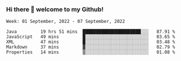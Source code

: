 ### Hi there 👋 welcome to my Github! 

<!--START_SECTION:waka-->
```text
Week: 01 September, 2022 - 07 September, 2022

Java         19 hrs 51 mins  ██████████████████████░░░   87.91 % 
JavaScript   49 mins         █░░░░░░░░░░░░░░░░░░░░░░░░   03.65 % 
XML          47 mins         █░░░░░░░░░░░░░░░░░░░░░░░░   03.48 % 
Markdown     37 mins         ▓░░░░░░░░░░░░░░░░░░░░░░░░   02.79 % 
Properties   14 mins         ▒░░░░░░░░░░░░░░░░░░░░░░░░   01.08 % 
```
<!--END_SECTION:waka-->
